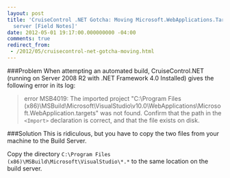 ```yaml
---
layout: post
title: 'CruiseControl .NET Gotcha: Moving Microsoft.WebApplications.Targets to the
  server [Field Notes]'
date: 2012-05-01 19:17:00.000000000 -04:00
comments: true
redirect_from: 
 - /2012/05/cruisecontrol-net-gotcha-moving.html
---
```

###Problem
When attempting an automated build, CruiseControl.NET (running on Server 2008 R2 with .NET Framework 4.0 Installed) gives the following error in its log:


>error MSB4019: The imported project "C:\Program Files (x86)\MSBuild\Microsoft\VisualStudio\v10.0\WebApplications\Microsoft.WebApplication.targets" was not found. Confirm that the path in the `<Import>` declaration is correct, and that the file exists on disk.

###Solution
This is ridiculous, but you have to copy the two files from your machine to the Build Server.

Copy the directory `C:\Program Files (x86)\MSBuild\Microsoft\VisualStudio\*.*` to the same location on the build server. 

